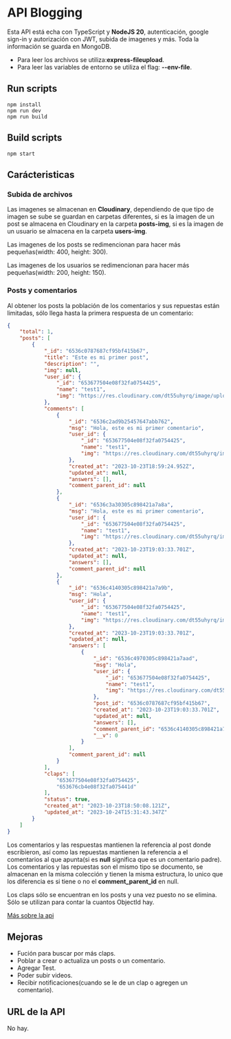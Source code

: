 # API Blogging
Esta API está echa con TypeScript y **NodeJS 20**, autenticación, google sign-in y autorización con JWT, subida de imagenes y más. Toda la información se guarda en MongoDB.

- Para leer los archivos se utiliza:**express-fileupload**.
- Para leer las variables de entorno se utiliza el flag: **--env-file**.

## Run scripts
```NodeJS
npm install
npm run dev
npm run build
```

## Build scripts
```NodeJS
npm start
```

## Carácteristicas

### Subida de archivos
Las imagenes se almacenan en **Cloudinary**, dependiendo de que tipo de imagen se sube se guardan en carpetas diferentes, si es la imagen de un post se almacena en Cloudinary  en la carpeta **posts-img**, si es la imagen de un usuario se almacena en la carpeta **users-img**.

Las imagenes de los posts se redimencionan para hacer más pequeñas(width: 400, height: 300).

Las imagenes de los usuarios se redimencionan para hacer más pequeñas(width: 200, height: 150).

### Posts y comentarios
Al obtener los posts la población de los comentarios y sus repuestas están limitadas, sólo llega hasta la primera respuesta de un comentario:

```JSON
{
    "total": 1,
    "posts": [
        {
            "_id": "6536c0787687cf95bf415b67",
            "title": "Este es mi primer post",
            "description": "",
            "img": null,
            "user_id": {
                "_id": "653677504e08f32fa0754425",
                "name": "test1",
                "img": "https://res.cloudinary.com/dt55uhyrq/image/upload/c_pad,h_150,w_200/v1698158893/users-img/sjfzil8mmrwonktwnukj.jpg"
            },
            "comments": [
                {
                    "_id": "6536c2ad9b25457647abb762",
                    "msg": "Hola, este es mi primer comentario",
                    "user_id": {
                        "_id": "653677504e08f32fa0754425",
                        "name": "test1",
                        "img": "https://res.cloudinary.com/dt55uhyrq/image/upload/c_pad,h_150,w_200/v1698158893/users-img/sjfzil8mmrwonktwnukj.jpg"
                    },
                    "created_at": "2023-10-23T18:59:24.952Z",
                    "updated_at": null,
                    "answers": [],
                    "comment_parent_id": null
                },
                {
                    "_id": "6536c3a30305c898421a7a8a",
                    "msg": "Hola, este es mi primer comentario",
                    "user_id": {
                        "_id": "653677504e08f32fa0754425",
                        "name": "test1",
                        "img": "https://res.cloudinary.com/dt55uhyrq/image/upload/c_pad,h_150,w_200/v1698158893/users-img/sjfzil8mmrwonktwnukj.jpg"
                    },
                    "created_at": "2023-10-23T19:03:33.701Z",
                    "updated_at": null,
                    "answers": [],
                    "comment_parent_id": null
                },
                {
                    "_id": "6536c4140305c898421a7a9b",
                    "msg": "Hola",
                    "user_id": {
                        "_id": "653677504e08f32fa0754425",
                        "name": "test1",
                        "img": "https://res.cloudinary.com/dt55uhyrq/image/upload/c_pad,h_150,w_200/v1698158893/users-img/sjfzil8mmrwonktwnukj.jpg"
                    },
                    "created_at": "2023-10-23T19:03:33.701Z",
                    "updated_at": null,
                    "answers": [
                        {
                            "_id": "6536c4970305c898421a7aad",
                            "msg": "Hola",
                            "user_id": {
                                "_id": "653677504e08f32fa0754425",
                                "name": "test1",
                                "img": "https://res.cloudinary.com/dt55uhyrq/image/upload/c_pad,h_150,w_200/v1698158893/users-img/sjfzil8mmrwonktwnukj.jpg"
                            },
                            "post_id": "6536c0787687cf95bf415b67",
                            "created_at": "2023-10-23T19:03:33.701Z",
                            "updated_at": null,
                            "answers": [],
                            "comment_parent_id": "6536c4140305c898421a7a9b",
                            "__v": 0
                        }
                    ],
                    "comment_parent_id": null
                }
            ],
            "claps": [
                "653677504e08f32fa0754425",
                "653676cb4e08f32fa075441d"
            ],
            "status": true,
            "created_at": "2023-10-23T18:50:08.121Z",
            "updated_at": "2023-10-24T15:31:43.347Z"
        }
    ]
}
```

Los comentarios y las respuestas mantienen la referencia al post donde escribieron, así como las repuestas mantienen la referencia a el comentarios al que apunta(si es **null** significa que es un comentario padre). Los comentarios y las repuestas son el mismo tipo se documento, se almacenan en la misma colección y tienen la misma estructura, lo unico que los diferencia es si tiene o no el **comment_parent_id** en null.

Los claps sólo se encuentran en los posts y una vez puesto no se elimina. Sólo se utilizan para contar la cuantos ObjectId hay.

[Más sobre la api]("https://github.com/Therocking/bloggin-backend/blob/main/DOCUMENTATION.md")

## Mejoras
- Fución para buscar por más claps.
- Poblar a crear o actualiza un posts o un comentario.
- Agregar Test.
- Poder subir videos.
- Recibir notificaciones(cuando se le de un clap o agregen un comentario).

## URL de la API
No hay.
